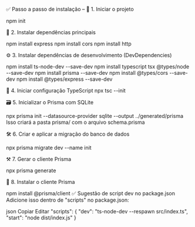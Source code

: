 ✅ Passo a passo de instalação – 
🧱 1. Iniciar o projeto

npm init

🚀 2. Instalar dependências principais

npm install express
npm install cors
npm install http

⚙️ 3. Instalar dependências de desenvolvimento (DevDependencies)

npm install ts-node-dev --save-dev
npm install typescript tsx @types/node --save-dev
npm install prisma --save-dev
npm install @types/cors --save-dev
npm install @types/express --save-dev

🧠 4. Iniciar configuração TypeScript
npx tsc --init

🗃️ 5. Inicializar o Prisma com SQLite

npx prisma init --datasource-provider sqlite --output ../generated/prisma
Isso criará a pasta prisma/ com o arquivo schema.prisma

🛠️ 6. Criar e aplicar a migração do banco de dados

npx prisma migrate dev --name init

⚒️ 7. Gerar o cliente Prisma

npx prisma generate

🧩 8. Instalar o cliente Prisma

npm install @prisma/client
✅ Sugestão de script dev no package.json
Adicione isso dentro de "scripts" no package.json:

json
Copiar
Editar
"scripts": {
  "dev": "ts-node-dev --respawn src/index.ts",
  "start": "node dist/index.js"
}
